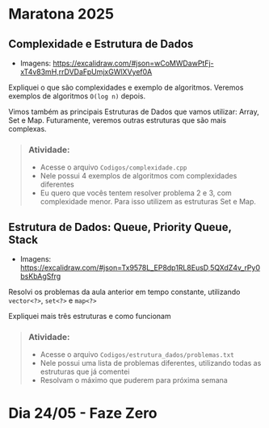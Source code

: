 # Maratona 2025

## Complexidade e Estrutura de Dados

- Imagens: https://excalidraw.com/#json=wCoMWDawPtFj-xT4v83mH,rrDVDaFpUmjxGWlXVyef0A

Expliquei o que são complexidades e exemplo de algoritmos. Veremos exemplos de algoritmos `O(log n)` depois.

Vimos também as principais Estruturas de Dados que vamos utilizar: Array, Set e Map. Futuramente, veremos outras estruturas que são mais complexas.

> ### Atividade:
> - Acesse o arquivo `Codigos/complexidade.cpp`
> - Nele possui 4 exemplos de algoritmos com complexidades diferentes
> - Eu quero que vocês tentem resolver problema 2 e 3, com complexidade menor. Para isso utilizem as estruturas Set e Map.

## Estrutura de Dados: Queue, Priority Queue, Stack

- Imagens: https://excalidraw.com/#json=Tx9578L_EP8dp1RL8EusD,5QXdZ4v_rPy0bsKbAgSfrg

Resolvi os problemas da aula anterior em tempo constante, utilizando `vector<?>`, `set<?>` e `map<?>`

Expliquei mais três estruturas e como funcionam

> ### Atividade:
> - Acesse o arquivo `Codigos/estrutura_dados/problemas.txt`
> - Nele possui uma lista de problemas diferentes, utilizando todas as estruturas que já comentei
> - Resolvam o máximo que puderem para próxima semana 

# Dia 24/05 - Faze Zero
